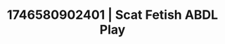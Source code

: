 ---
categories:
- Femme domination
- Erotic audiobooks
- Shibari art
- AI-generated
- Shadow play
- Latex & lace
- ASMR
- Cosplay
image: /assets/images/1746580902401.jpg
layout: post
seo:
  description: Featured content with sensual Scat Fetish, ABDL Play. HD images available.
  keywords: Scat Fetish, ABDL Play
  og_image: /assets/images/1746580902401.jpg
  schema_type: VisualArtwork
tags:
- '#1746580902401'
- ABDL Play
- Scat Fetish
title: 1746580902401 | Scat Fetish ABDL Play
---